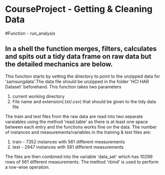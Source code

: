 CourseProject - Getting & Cleaning Data
=============

#Function - run_analysis

## In a shell the function merges, filters, calculates and spits out a tidy data frame on raw data but the detailed mechanics are below.



This function starts by setting the directory to point to the unzipped data for 'samsungdata'.The data file should be
unzipped in the folder 'HCI HAR Dataset' beforehand. This function takes two parameters

1. current working directory
2. File name and extension(.txt/.csv) that should be given to the tidy data file

The train and test files from the raw data are read into two separate varaiables using the method 'read.table' as there is at least one space between 
each entry and the functions works fine on the data. The number of instances and measurements/variables in the training & test files are:

1. train - 7352 instances with 561 different measurements
2. test  - 2947 instances with 561 different measurements

The files are then combined into the variable 'data_set' which has 10299 rows of 561 different measurements. The method 'rbind' is used to
perform a row-wise operation.  